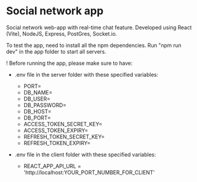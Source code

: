 # Social network app

Social network web-app with real-time chat feature.
Developed using React (Vite), NodeJS, Express, PostGres, Socket.io.

To test the app, need to install all the npm dependencies.
Run "npm run dev" in the app folder to start all servers.

! Before running the app, please make sure to have:
- .env file in the server folder with these specified variables:
  - PORT=
  - DB_NAME=
  - DB_USER=
  - DB_PASSWORD=
  - DB_HOST=
  - DB_PORT=
  - ACCESS_TOKEN_SECRET_KEY=
  - ACCESS_TOKEN_EXPIRY=
  - REFRESH_TOKEN_SECRET_KEY=
  - REFRESH_TOKEN_EXPIRY=

- .env file in the client folder with these specified variables:
  - REACT_APP_API_URL = 'http://localhost:YOUR_PORT_NUMBER_FOR_CLIENT'

